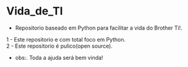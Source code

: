 # Vida_de_TI
- Repositorio baseado em Python para facilitar a vida do Brother Ti!.<br />

1 - Este repositorio e com total foco em Python.<br />
2 - Este repositorio é pulico(open source).<br />
- obs:. Toda a ajuda será bem vinda!<br />
